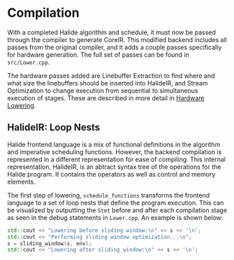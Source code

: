 # Compilation
With a completed Halide algorithm and schedule, it must now be passed through
the compiler to generate CoreIR. This modified backend includes all passes
from the original compiler, and it adds a couple passes specifically for
hardware generation. The full set of passes can be found in `src/Lower.cpp`.

The hardware passes added are Linebuffer Extraction to find where and what
size the linebuffers should be inserted into HalideIR, and Stream Optimization
to change execution from sequential to simultaneous execution of stages.
These are described in more detail in [Hardware Lowering](hardware-lowering.md).

## HalideIR: Loop Nests
Halide frontend language is a mix of functional definitions in the algorithm
and imperative scheduling functions. However, the backend compilation is 
represented in a different representation for ease of compiling. This 
internal representation, HalideIR, is an abtract syntax tree of the operations
for the Halide program. It contains the operators as well as control and 
memory elements.

The first step of lowering, `schedule_functions` transforms the frontend
language to a set of loop nests that define the program execution. This
can be visualized by outputting the `Stmt` before and after each compilation
stage as seen in the debug statements in `Lower.cpp`. An example is shown
below:
```C++
std::cout << "Lowering before sliding window:\n" << s << '\n';
std::cout << "Performing sliding window optimization...\n";
s = sliding_window(s, env);
std::cout << "Lowering after sliding window:\n" << s << '\n';
```
